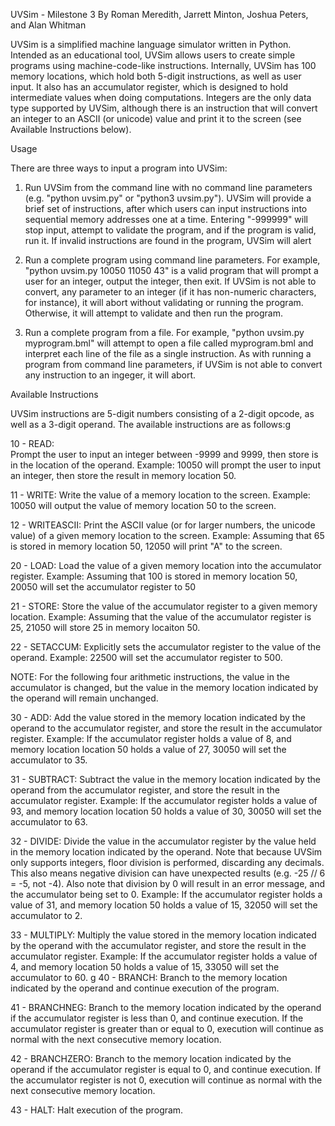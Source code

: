 UVSim - Milestone 3
By Roman Meredith, Jarrett Minton, Joshua Peters, and Alan Whitman

UVSim is a simplified machine language simulator written in Python. Intended as an educational tool, UVSim allows 
users to create simple programs using machine-code-like instructions. Internally, UVSim has 100 memory locations,
which hold both 5-digit instructions, as well as user input. It also has an accumulator register, which is designed
to hold intermediate values when doing computations. Integers are the only data type supported by UVSim, although
there is an instruction that will convert an integer to an ASCII (or unicode) value and print it to the screen (see 
Available Instructions below).

Usage

There are three ways to input a program into UVSim:

1.  Run UVSim from the command line with no command line parameters (e.g. "python uvsim.py" or "python3 uvsim.py"). 
    UVSim will provide a brief set of instructions, after which users can input instructions into sequential memory 
    addresses one at a time. Entering "-999999" will stop input, attempt to validate the program, and if the program 
    is valid, run it. If invalid instructions are found in the program, UVSim will alert

2.  Run a complete program using command line parameters. For example, "python uvsim.py 10050 11050 43" is a valid
    program that will prompt a user for an integer, output the integer, then exit. If UVSim is not able to convert,
    any parameter to an integer (if it has non-numeric characters, for instance), it will abort without validating or 
    running the program. Otherwise, it will attempt to validate and then run the program.

3.  Run a complete program from a file. For example, "python uvsim.py myprogram.bml" will attempt to open a file called 
    myprogram.bml and interpret each line of the file as a single instruction. As with running a program from command
    line parameters, if UVSim is not able to convert any instruction to an ingeger, it will abort.


Available Instructions

UVSim instructions are 5-digit numbers consisting of a 2-digit opcode, as well as a 3-digit operand. The available
instructions are as follows:g

10 - READ:      
Prompt the user to input an integer between -9999 and 9999, then store is in the location of the operand.
Example: 10050 will prompt the user to input an integer, then store the result in memory location 50.

11 - WRITE:
Write the value of a memory location to the screen.
Example: 10050 will output the value of memory location 50 to the screen.

12 - WRITEASCII: 
Print the ASCII value (or for larger numbers, the unicode value) of a given memory location to the screen.
Example: Assuming that 65 is stored in memory location 50, 12050 will print "A" to the screen.

20 - LOAD:
Load the value of a given memory location into the accumulator register.
Example: Assuming that 100 is stored in memory location 50, 20050 will set the accumulator register to 50

21 - STORE:
Store the value of the accumulator register to a given memory location.
Example: Assuming that the value of the accumulator register is 25, 21050 will store 25 in memory locaiton 50.

22 - SETACCUM:
Explicitly sets the accumulator register to the value of the operand.
Example: 22500 will set the accumulator register to 500.

NOTE: For the following four arithmetic instructions, the value in the accumulator is changed, but the value
in the memory location indicated by the operand will remain unchanged.

30 - ADD:
Add the value stored in the memory location indicated by the operand to the accumulator register, and store
the result in the accumulator register.
Example: If the accumulator register holds a value of 8, and memory location location 50 holds a value of 27, 
30050 will set the accumulator to 35.

31 - SUBTRACT:
Subtract the value in the memory location indicated by the operand from the accumulator register, and store
the result in the accumulator register.
Example: If the accumulator register holds a value of 93, and memory location location 50 holds a value of 30, 
30050 will set the accumulator to 63.

32 - DIVIDE:
Divide the value in the accumulator register by the value held in the memory location indicated by the operand.
Note that because UVSim only supports integers, floor division is performed, discarding any decimals. This also 
means negative division can have unexpected results (e.g. -25 // 6 = -5, not -4). Also note that division by 0 
will result in an error message, and the accumulator being set to 0.
Example: If the accumulator register holds a value of 31, and memory location 50 holds a value of 15, 32050 will
set the accumulator to 2.

33 - MULTIPLY:
Multiply the value stored in the memory location indicated by the operand with the accumulator register, and store
the result in the accumulator register.
Example: If the accumulator register holds a value of 4, and memory location 50 holds a value of 15, 33050 will
set the accumulator to 60.
g
40 - BRANCH:
Branch to the memory location indicated by the operand and continue execution of the program.

41 - BRANCHNEG:
Branch to the memory location indicated by the operand if the accumulator register is less than 0, and continue
execution. If the accumulator register is greater than or equal to 0, execution will continue as normal with the 
next consecutive memory location.

42 - BRANCHZERO:
Branch to the memory location indicated by the operand if the accumulator register is equal to 0, and continue
execution. If the accumulator register is not 0, execution will continue as normal with the 
next consecutive memory location.

43 - HALT:
Halt execution of the program.